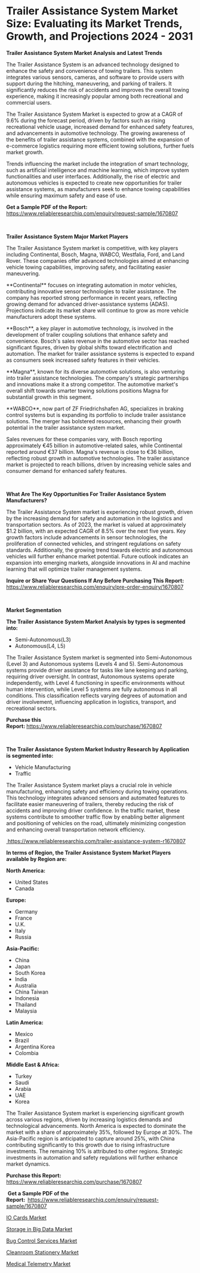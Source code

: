 <p><h1>Trailer Assistance System Market Size: Evaluating its Market Trends, Growth, and Projections 2024 - 2031</h1></p><p><strong>Trailer Assistance System Market Analysis and Latest Trends</strong></p>
<p><p>The Trailer Assistance System is an advanced technology designed to enhance the safety and convenience of towing trailers. This system integrates various sensors, cameras, and software to provide users with support during the hitching, maneuvering, and parking of trailers. It significantly reduces the risk of accidents and improves the overall towing experience, making it increasingly popular among both recreational and commercial users.</p><p>The Trailer Assistance System Market is expected to grow at a CAGR of 9.6% during the forecast period, driven by factors such as rising recreational vehicle usage, increased demand for enhanced safety features, and advancements in automotive technology. The growing awareness of the benefits of trailer assistance systems, combined with the expansion of e-commerce logistics requiring more efficient towing solutions, further fuels market growth. </p><p>Trends influencing the market include the integration of smart technology, such as artificial intelligence and machine learning, which improve system functionalities and user interfaces. Additionally, the rise of electric and autonomous vehicles is expected to create new opportunities for trailer assistance systems, as manufacturers seek to enhance towing capabilities while ensuring maximum safety and ease of use.</p></p>
<p><strong>Get a Sample PDF of the Report:&nbsp;</strong> <a href="https://www.reliableresearchiq.com/enquiry/request-sample/1670807?utm_campaign=1144&utm_medium=2&utm_source=Github&utm_content=ia&utm_term=20122024&utm_id=trailer-assistance-system">https://www.reliableresearchiq.com/enquiry/request-sample/1670807</a></p>
<p>&nbsp;</p>
<p><strong>Trailer Assistance System Major Market Players</strong></p>
<p><p>The Trailer Assistance System market is competitive, with key players including Continental, Bosch, Magna, WABCO, Westfalia, Ford, and Land Rover. These companies offer advanced technologies aimed at enhancing vehicle towing capabilities, improving safety, and facilitating easier maneuvering.</p><p>**Continental** focuses on integrating automation in motor vehicles, contributing innovative sensor technologies to trailer assistance. The company has reported strong performance in recent years, reflecting growing demand for advanced driver-assistance systems (ADAS). Projections indicate its market share will continue to grow as more vehicle manufacturers adopt these systems.</p><p>**Bosch**, a key player in automotive technology, is involved in the development of trailer coupling solutions that enhance safety and convenience. Bosch's sales revenue in the automotive sector has reached significant figures, driven by global shifts toward electrification and automation. The market for trailer assistance systems is expected to expand as consumers seek increased safety features in their vehicles.</p><p>**Magna**, known for its diverse automotive solutions, is also venturing into trailer assistance technologies. The company's strategic partnerships and innovations make it a strong competitor. The automotive market's overall shift towards smarter towing solutions positions Magna for substantial growth in this segment.</p><p>**WABCO**, now part of ZF Friedrichshafen AG, specializes in braking control systems but is expanding its portfolio to include trailer assistance solutions. The merger has bolstered resources, enhancing their growth potential in the trailer assistance system market.</p><p>Sales revenues for these companies vary, with Bosch reporting approximately €45 billion in automotive-related sales, while Continental reported around €37 billion. Magna's revenue is close to €36 billion, reflecting robust growth in automotive technologies. The trailer assistance market is projected to reach billions, driven by increasing vehicle sales and consumer demand for enhanced safety features.</p></p>
<p>&nbsp;</p>
<p><strong>What Are The Key Opportunities For Trailer Assistance System Manufacturers?</strong></p>
<p><p>The Trailer Assistance System market is experiencing robust growth, driven by the increasing demand for safety and automation in the logistics and transportation sectors. As of 2023, the market is valued at approximately $1.2 billion, with an expected CAGR of 8.5% over the next five years. Key growth factors include advancements in sensor technologies, the proliferation of connected vehicles, and stringent regulations on safety standards. Additionally, the growing trend towards electric and autonomous vehicles will further enhance market potential. Future outlook indicates an expansion into emerging markets, alongside innovations in AI and machine learning that will optimize trailer management systems.</p></p>
<p><strong>Inquire or Share Your Questions If Any Before Purchasing This Report:</strong> <a href="https://www.reliableresearchiq.com/enquiry/pre-order-enquiry/1670807?utm_campaign=1144&utm_medium=2&utm_source=Github&utm_content=ia&utm_term=20122024&utm_id=trailer-assistance-system">https://www.reliableresearchiq.com/enquiry/pre-order-enquiry/1670807</a></p>
<p>&nbsp;</p>
<p><strong>Market Segmentation</strong></p>
<p><strong>The Trailer Assistance System Market Analysis by types is segmented into:</strong></p>
<p><ul><li>Semi-Autonomous(L3)</li><li>Autonomous(L4, L5)</li></ul></p>
<p><p>The Trailer Assistance System market is segmented into Semi-Autonomous (Level 3) and Autonomous systems (Levels 4 and 5). Semi-Autonomous systems provide driver assistance for tasks like lane keeping and parking, requiring driver oversight. In contrast, Autonomous systems operate independently, with Level 4 functioning in specific environments without human intervention, while Level 5 systems are fully autonomous in all conditions. This classification reflects varying degrees of automation and driver involvement, influencing application in logistics, transport, and recreational sectors.</p></p>
<p><strong>Purchase this Report:&nbsp;</strong><a href="https://www.reliableresearchiq.com/purchase/1670807?utm_campaign=1144&utm_medium=2&utm_source=Github&utm_content=ia&utm_term=20122024&utm_id=trailer-assistance-system">https://www.reliableresearchiq.com/purchase/1670807</a></p>
<p>&nbsp;</p>
<p><strong>The Trailer Assistance System Market Industry Research by Application is segmented into:</strong></p>
<p><ul><li>Vehicle Manufacturing</li><li>Traffic</li></ul></p>
<p><p>The Trailer Assistance System market plays a crucial role in vehicle manufacturing, enhancing safety and efficiency during towing operations. This technology integrates advanced sensors and automated features to facilitate easier maneuvering of trailers, thereby reducing the risk of accidents and improving driver confidence. In the traffic market, these systems contribute to smoother traffic flow by enabling better alignment and positioning of vehicles on the road, ultimately minimizing congestion and enhancing overall transportation network efficiency.</p></p>
<p><a href="https://www.reliableresearchiq.com/trailer-assistance-system-r1670807?utm_campaign=1144&utm_medium=2&utm_source=Github&utm_content=ia&utm_term=20122024&utm_id=trailer-assistance-system">&nbsp;https://www.reliableresearchiq.com/trailer-assistance-system-r1670807</a></p>
<p><strong>In terms of Region, the Trailer Assistance System Market Players available by Region are:</strong></p>
<p>
    <p> <strong> North America: </strong>
        <ul>
            <li>United States</li>
            <li>Canada</li>
        </ul>
        </p> 
    <p> <strong> Europe: </strong>
        <ul>
            <li>Germany</li>
            <li>France</li>
            <li>U.K.</li>
            <li>Italy</li>
            <li>Russia</li>
        </ul>
        </p> 
    <p> <strong> Asia-Pacific: </strong>
        <ul>
            <li>China</li>
            <li>Japan</li>
            <li>South Korea</li>
            <li>India</li>
            <li>Australia</li>
            <li>China Taiwan</li>
            <li>Indonesia</li>
            <li>Thailand</li>
            <li>Malaysia</li>
        </ul>
        </p> 
    <p> <strong> Latin America: </strong>
        <ul>
            <li>Mexico</li>
            <li>Brazil</li>
            <li>Argentina Korea</li>
            <li>Colombia</li>
        </ul>
        </p> 
    <p> <strong> Middle East & Africa: </strong>
        <ul>
            <li>Turkey</li>
            <li>Saudi</li>
            <li>Arabia</li>
            <li>UAE</li>
            <li>Korea</li>
        </ul>
    </p>
    </p>
<p><p>The Trailer Assistance System market is experiencing significant growth across various regions, driven by increasing logistics demands and technological advancements. North America is expected to dominate the market with a share of approximately 35%, followed by Europe at 30%. The Asia-Pacific region is anticipated to capture around 25%, with China contributing significantly to this growth due to rising infrastructure investments. The remaining 10% is attributed to other regions. Strategic investments in automation and safety regulations will further enhance market dynamics.</p></p>
<p><strong>Purchase this Report: </strong><a href="https://www.reliableresearchiq.com/purchase/1670807?utm_campaign=1144&utm_medium=2&utm_source=Github&utm_content=ia&utm_term=20122024&utm_id=trailer-assistance-system">https://www.reliableresearchiq.com/purchase/1670807</a></p>
<p>&nbsp;<strong>Get a Sample PDF of the Report:&nbsp;&nbsp;</strong><a href="https://www.reliableresearchiq.com/enquiry/request-sample/1670807?utm_campaign=1144&utm_medium=2&utm_source=Github&utm_content=ia&utm_term=20122024&utm_id=trailer-assistance-system">https://www.reliableresearchiq.com/enquiry/request-sample/1670807</a></p>
<p><strong></strong></p>
<p><p><a href="https://github.com/jaquelynhasenaue8/Market-Research-Report-List-1/blob/main/io-cards-market.md?utm_campaign=1144&utm_medium=2&utm_source=Github&utm_content=ia&utm_term=20122024&utm_id=trailer-assistance-system">IO Cards Market</a></p><p><a href="https://www.linkedin.com/pulse/storage-big-data-market-tracking-sales-employment-85-growth-al6sf?utm_campaign=1144&utm_medium=2&utm_source=Github&utm_content=ia&utm_term=20122024&utm_id=trailer-assistance-system">Storage in Big Data Market</a></p><p><a href="https://www.linkedin.com/pulse/key-drivers-bug-control-services-market-how-its-growing-lgcdf?utm_campaign=1144&utm_medium=2&utm_source=Github&utm_content=ia&utm_term=20122024&utm_id=trailer-assistance-system">Bug Control Services Market</a></p><p><a href="https://github.com/myrtleribas85/Market-Research-Report-List-1/blob/main/cleanroom-stationery-market.md?utm_campaign=1144&utm_medium=2&utm_source=Github&utm_content=ia&utm_term=20122024&utm_id=trailer-assistance-system">Cleanroom Stationery Market</a></p><p><a href="https://www.linkedin.com/pulse/medical-telemetry-market-report-industry-value-revenue-forecast-vixpf?utm_campaign=1144&utm_medium=2&utm_source=Github&utm_content=ia&utm_term=20122024&utm_id=trailer-assistance-system">Medical Telemetry Market</a></p></p>